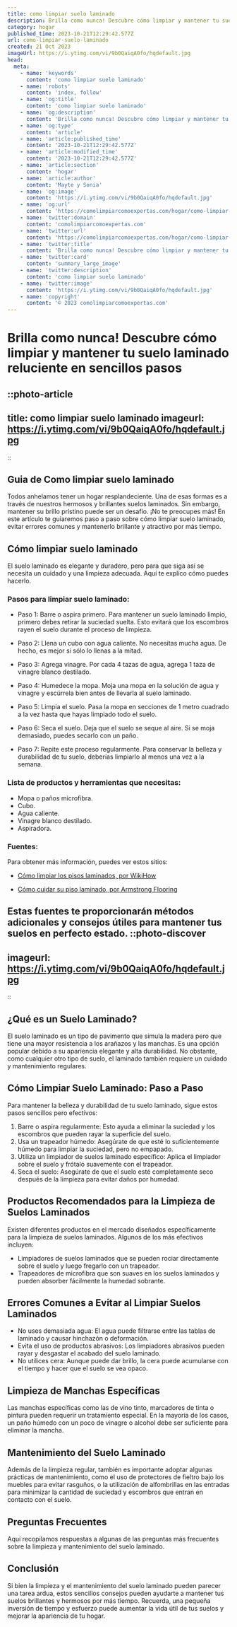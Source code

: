 ```yaml
---
title: como limpiar suelo laminado
description: Brilla como nunca! Descubre cómo limpiar y mantener tu suelo laminado reluciente en sencillos pasos
category: hogar
published_time: 2023-10-21T12:29:42.577Z
url: como-limpiar-suelo-laminado
created: 21 Oct 2023
imageUrl: https://i.ytimg.com/vi/9b0QaiqA0fo/hqdefault.jpg
head:
  meta:
    - name: 'keywords'
      content: 'como limpiar suelo laminado'
    - name: 'robots'
      content: 'index, follow'
    - name: 'og:title'
      content: 'como limpiar suelo laminado'
    - name: 'og:description'
      content: 'Brilla como nunca! Descubre cómo limpiar y mantener tu suelo laminado reluciente en sencillos pasos'
    - name: 'og:type'
      content: 'article'
    - name: 'article:published_time'
      content: '2023-10-21T12:29:42.577Z'
    - name: 'article:modified_time'
      content: '2023-10-21T12:29:42.577Z'
    - name: 'article:section'
      content: 'hogar'
    - name: 'article:author'
      content: 'Mayte y Sonia'
    - name: 'og:image'
      content: 'https://i.ytimg.com/vi/9b0QaiqA0fo/hqdefault.jpg'
    - name: 'og:url'
      content: 'https://comolimpiarcomoexpertas.com/hogar/como-limpiar-suelo-laminado'
    - name: 'twitter:domain'
      content: 'comolimpiarcomoexpertas.com'
    - name: 'twitter:url'
      content: 'https://comolimpiarcomoexpertas.com/hogar/como-limpiar-suelo-laminado'
    - name: 'twitter:title'
      content: 'Brilla como nunca! Descubre cómo limpiar y mantener tu suelo laminado reluciente en sencillos pasos'
    - name: 'twitter:card'
      content: 'summary_large_image'
    - name: 'twitter:description'
      content: 'como limpiar suelo laminado'
    - name: 'twitter:image'
      content: 'https://i.ytimg.com/vi/9b0QaiqA0fo/hqdefault.jpg'
    - name: 'copyright'
      content: '© 2023 comolimpiarcomoexpertas.com'
---
```

# Brilla como nunca! Descubre cómo limpiar y mantener tu suelo laminado reluciente en sencillos pasos

::photo-article
---
title: como limpiar suelo laminado
imageurl: https://i.ytimg.com/vi/9b0QaiqA0fo/hqdefault.jpg
---
::
## Guia de Como limpiar suelo laminado
Todos anhelamos tener un hogar resplandeciente. Una de esas formas es a través de nuestros hermosos y brillantes suelos laminados. Sin embargo, mantener su brillo prístino puede ser un desafío. ¡No te preocupes más! En este artículo te guiaremos paso a paso sobre cómo limpiar suelo laminado, evitar errores comunes y mantenerlo brillante y atractivo por más tiempo.

## Cómo limpiar suelo laminado

El suelo laminado es elegante y duradero, pero para que siga así se necesita un cuidado y una limpieza adecuada. Aquí te explico cómo puedes hacerlo.

### Pasos para limpiar suelo laminado:

- Paso 1: Barre o aspira primero. Para mantener un suelo laminado limpio, primero debes retirar la suciedad suelta. Esto evitará que los escombros rayen el suelo durante el proceso de limpieza.

- Paso 2: Llena un cubo con agua caliente. No necesitas mucha agua. De hecho, es mejor si sólo lo llenas a la mitad.

- Paso 3: Agrega vinagre. Por cada 4 tazas de agua, agrega 1 taza de vinagre blanco destilado.

- Paso 4: Humedece la mopa. Moja una mopa en la solución de agua y vinagre y escúrrela bien antes de llevarla al suelo laminado.

- Paso 5: Limpia el suelo. Pasa la mopa en secciones de 1 metro cuadrado a la vez hasta que hayas limpiado todo el suelo.

- Paso 6: Seca el suelo. Deja que el suelo se seque al aire. Si se moja demasiado, puedes secarlo con un paño.

- Paso 7: Repite este proceso regularmente. Para conservar la belleza y durabilidad de tu suelo, deberías limpiarlo al menos una vez a la semana.

### Lista de productos y herramientas que necesitas:

- Mopa o paños microfibra.
- Cubo.
- Agua caliente.
- Vinagre blanco destilado.
- Aspiradora.

### Fuentes:

Para obtener más información, puedes ver estos sitios:

- [Cómo limpiar los pisos laminados, por WikiHow](https://www.wikihow.com/Clean-Laminate-Floors)

- [Cómo cuidar su piso laminado, por Armstrong Flooring](https://www.armstrongflooring.com/residential/en-us/flooring-installation-advice/articles-videos/how-to-clean-laminate-floors.html)
 
Estas fuentes te proporcionarán métodos adicionales y consejos útiles para mantener tus suelos en perfecto estado.
::photo-discover
---
imageurl: https://i.ytimg.com/vi/9b0QaiqA0fo/hqdefault.jpg
---
::
## ¿Qué es un Suelo Laminado?
El suelo laminado es un tipo de pavimento que simula la madera pero que tiene una mayor resistencia a los arañazos y las manchas. Es una opción popular debido a su apariencia elegante y alta durabilidad. No obstante, como cualquier otro tipo de suelo, el laminado también requiere un cuidado y mantenimiento regulares.

## Cómo Limpiar Suelo Laminado: Paso a Paso
Para mantener la belleza y durabilidad de tu suelo laminado, sigue estos pasos sencillos pero efectivos:

1. Barre o aspira regularmente: Esto ayuda a eliminar la suciedad y los escombros que pueden rayar la superficie del suelo.
2. Usa un trapeador húmedo: Asegúrate de que esté lo suficientemente húmedo para limpiar la suciedad, pero no empapado.
3. Utiliza un limpiador de suelos laminado específico: Aplica el limpiador sobre el suelo y frótalo suavemente con el trapeador.
4. Seca el suelo: Asegúrate de que el suelo esté completamente seco después de la limpieza para evitar daños por humedad.

## Productos Recomendados para la Limpieza de Suelos Laminados
Existen diferentes productos en el mercado diseñados específicamente para la limpieza de suelos laminados. Algunos de los más efectivos incluyen:

- Limpiadores de suelos laminados que se pueden rociar directamente sobre el suelo y luego fregarlo con un trapeador.
- Trapeadores de microfibra que son suaves en los suelos laminados y pueden absorber fácilmente la humedad sobrante.

## Errores Comunes a Evitar al Limpiar Suelos Laminados
- No uses demasiada agua: El agua puede filtrarse entre las tablas de laminado y causar hinchazón o deformación.
- Evita el uso de productos abrasivos: Los limpiadores abrasivos pueden rayar y desgastar el acabado del suelo laminado.
- No utilices cera: Aunque puede dar brillo, la cera puede acumularse con el tiempo y hacer que el suelo se vea opaco.

## Limpieza de Manchas Específicas
Las manchas específicas como las de vino tinto, marcadores de tinta o pintura pueden requerir un tratamiento especial. En la mayoría de los casos, un paño húmedo con un poco de vinagre o alcohol debe ser suficiente para eliminar la mancha.

## Mantenimiento del Suelo Laminado
Además de la limpieza regular, también es importante adoptar algunas prácticas de mantenimiento, como el uso de protectores de fieltro bajo los muebles para evitar rasguños, o la utilización de alfombrillas en las entradas para minimizar la cantidad de suciedad y escombros que entran en contacto con el suelo.

## Preguntas Frecuentes
Aquí recopilamos respuestas a algunas de las preguntas más frecuentes sobre la limpieza y mantenimiento del suelo laminado.

## Conclusión
Si bien la limpieza y el mantenimiento del suelo laminado pueden parecer una tarea ardua, estos sencillos consejos pueden ayudarte a mantener tus suelos brillantes y hermosos por más tiempo. Recuerda, una pequeña inversión de tiempo y esfuerzo puede aumentar la vida útil de tus suelos y mejorar la apariencia de tu hogar.

